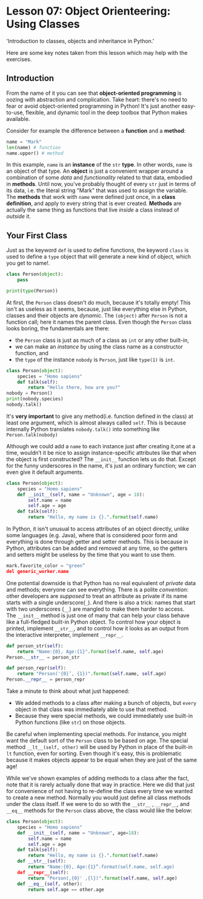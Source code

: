 # Lesson 07: Object Orienteering: Using Classes
  
'Introduction to classes, objects and inheritance in Python.'
  
Here are some key notes taken from this lesson which may help with the exercises.

## Introduction
From the name of it you can see that **object-oriented programming** is oozing with abstraction and complication. Take heart: there's no need to fear or avoid object-oriented programming in Python! It's just another easy-to-use, flexible, and dynamic tool in the deep toolbox that Python makes available.
  
Consider for example the difference between a **function** and a **method**:
```python
name = "Mark"
len(name) # function
name.upper() # method
```

In this example, `name` is an **instance** of the `str` **type**. In other words, `name` is an object of that type. An **object** is just a convenient wrapper around a combination of some *data* and *functionality* related to that data, embodied in **methods**. Until now, you've probably thought of every `str` just in terms of its data, i.e. the literal string "Mark" that was used to assign the variable. The **methods** that work with `name` were defined just once, in a **class definition**, and apply to every string that is ever created. **Methods** are actually the same thing as functions that live *inside* a class instead of *outside* it.

## Your First Class
Just as the keyword `def` is used to define functions, the keyword `class` is used to define a `type` object that will generate a new kind of object, which you get to name!.
```python
class Person(object):
	pass

print(type(Person))
```
At first, the `Person` class doesn't do much, because it's totally empty! This isn't as useless as it seems, because, just like everything else in Python, classes and their objects are *dynamic*. The `(object)` after `Person` is not a function call; here it names the parent class. Even though the `Person` class looks boring, the fundamentals are there:
- the `Person` class is just as much of a class as `int` or any other built-in,
- we can make an *instance* by using the class name as a constructor function, and
- the `type` of the instance `nobody` is `Person`, just like `type(1)` is `int`.
  
```python 
class Person(object):
	species = "Homo sapiens"
	def talk(self):
		return "Hello there, how are you?"
nobody = Person()
print(nobody.species)
nobody.talk()
```
It's **very important** to give any method(i.e. function defined in the class) at least one argument, which is almost always called `self`. This is because internally Python translates `nobody.talk()` into something like `Person.talk(nobody)`
  
Although we could add a `name` to each instance just after creating it,one at a time, wouldn’t it be nice to assign instance-specific attributes like that when the object is first constructed? The `__init__` function lets us do that. Except for the funny underscores in the name, it's just an ordinary function; we can even give it default arguments.

```python
class Person(object):
	species = "Homo sapiens"
	def __init__(self, name = "Unknown", age = 18):
		self.name = name
		self.age = age
	def talk(self):
		return "Hello, my name is {}.".format(self.name)
```
In Python, it isn't unusual to access attributes of an object directly, unlike some languages (e.g. Java), where that is considered poor form and everything is done through getter and setter methods. This is because in Python, attributes can be added and removed at any time, so the getters and setters might be useless by the time that you want to use them.
```python
mark.favorite_color = "green”
del generic_worker.name
```

One potential downside is that Python has no real equivalent of *private* data and methods; everyone can see everything. There is a polite *convention*: other developers are *supposed* to treat an attribute as private if its name starts with a single underscore(`_`). And there is also a trick: names that start with two underscores (`__`) are mangled to make them harder to access.  
The `__init__` method is just one of many that can help your class behave like a full-fledged built-in Python object. To control how your object is printed, implement `__str__`, and to control how it looks as an output from the interactive interpreter, implement `__repr__`. 

```python
def person_str(self):
	return "Name:{0}, Age:{1}".format(self.name, self.age)
Person.__str__ = person_str

def person_repr(self):
	return "Person('{0}’, {1})".format(self.name, self.age)
Person.__repr__ = person_repr
```
Take a minute to think about what just happened:
- We added methods to a class after making a bunch of objects, but `every` object in that class was immediately able to use that method.
- Because they were special methods, we could immediately use built-in Python functions (like `str`) on those objects.

Be careful when implementing special methods. For instance, you might want the default sort of the `Person` class to be based on age. The special method `__lt__(self, other)` will be used by Python in place of the built-in `lt` function, even for sorting. Even though it's easy, this is problematic because it makes objects appear to be equal when they are just of the same age!
  
While we've shown examples of adding methods to a class after the fact, note that it is rarely actually done that way in practice. Here we did that just for convenience of not having to re-define the class every time we wanted to create a new method. Normally you would just define all class methods under the class itself. If we were to do so with the `__str__` , `__repr__`, and `__eq__` methods for the `Person` class above, the class would like the below:

```python 
class Person(object):
	species = "Homo sapiens"
	def __init__(self, name = "Unknown", age=18):
		self.name = name 
		self.age = age
	def talk(self):
		return "Hello, my name is {}.".format(self.name)
	def __str__(self):
		return "Name:{0}, Age:{1}”.format(self.name, self.age)
	def __repr__(self):
		return "Person(,{0}' ,{l})".format(self.name, self.age)
	def __eq__(self, other):
		return self.age == other.age
```
